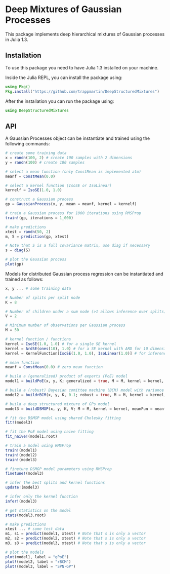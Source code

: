 # Deep Mixtures of Gaussian Processes

This package implements deep hierarchical mixtures of Gaussian processes in Julia 1.3.

## Installation
To use this package you need to have Julia 1.3 installed on your machine.

Inside the Julia REPL, you can install the package using:
```julia
using Pkg()
Pkg.install("https://github.com/trappmartin/DeepStructuredMixtures")
```

After the installation you can run the package using:
```julia
using DeepStructuredMixtures
```

## API

A Gaussian Processes object can be instantiate and trained using the following commands:
```julia
# create some training data
x = randn(100, 2) # create 100 samples with 2 dimensions
y = randn(100) # create 100 samples

# select a mean function (only ConstMean is implemented atm)
meanf = ConstMean(0.0)

# select a kernel function (IsoSE or IsoLinear)
kernelf = IsoSE(1.0, 1.0)

# construct a Gaussian process
gp = GaussianProcess(x, y, mean = meanf, kernel = kernelf)

# train a Gaussian process for 1000 iterations using RMSProp
train!(gp, iterations = 1_000)

# make predictions
xtest = randn(50, 2)
m, S = prediction(gp, xtest)

# Note that S is a full covariance matrix, use diag if necessary
s = diag(S)

# plot the Gaussian process
plot(gp)
```

Models for distributed Gaussian process regression can be instantiated and trained as follows:

```julia
x, y ... # some training data

# Number of splits per split node
K = 8

# Number of children under a sum node (>1 allows inference over splits)
V = 2

# Minimum number of observations per Gaussian process
M = 50

# kernel function / functions
kernel = IsoSE(1.0, 1.0) # for a single SE kernel
kernel = ArdSE(ones(10), 1.0) # for a SE kernel with ARD for 10 dimensional data.
kernel = KernelFunction[IsoSE(1.0, 1.0), IsoLinear(1.0)] # for inference over kernels

# mean function
meanf = ConstMean(0.0) # zero mean function

# build a (generalized) product of experts (PoE) model
model1 = buildPoE(x, y, K; generalized = true, M = M, kernel = kernel, meanFun = meanf)

# build a (robust) Bayesian comittee machine (BCM) model with variance prior = 0.1
model2 = buildrBCM(x, y, K, 0.1; robust = true, M = M, kernel = kernel, meanFun = meanf)

# build a deep structured mixture of GPs model
model3 = buildDSMGP(x, y, K, V; M = M, kernel = kernel, meanFun = meanf)

# fit the DSMGP model using shared Cholesky fitting
fit!(model3)

# fit the PoE model using naive fitting
fit_naive!(model1.root)

# train a model using RMSProp
train!(model1)
train!(model2)
train!(model3)

# finetune DSMGP model parameters using RMSProp
finetune!(model3)

# infer the best splits and kernel functions
update!(model3)

# infer only the kernel function
infer!(model3)

# get statistics on the model
stats(model3.root)

# make predictions
xtest ... # some test data
m1, s1 = predict(model1, xtest) # Note that s is only a vector
m2, s2 = predict(model2, xtest) # Note that s is only a vector
m3, s3 = predict(model3, xtest) # Note that s is only a vector

# plot the models
plot(model1, label = "gPoE")
plot!(model2, label = "rBCM")
plot!(model3, label = "SPN-GP")
```

